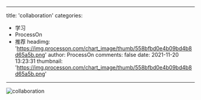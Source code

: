 
---
title: 'collaboration'
categories: 
 - 学习
 - ProcessOn
 - 推荐
headimg: 'https://img.processon.com/chart_image/thumb/558bfbd0e4b09bd4b8d65a5b.png'
author: ProcessOn
comments: false
date: 2021-11-20 13:23:31
thumbnail: 'https://img.processon.com/chart_image/thumb/558bfbd0e4b09bd4b8d65a5b.png'
---

<div>   
<img class="thumb" alt="collaboration" src="https://img.processon.com/chart_image/thumb/558bfbd0e4b09bd4b8d65a5b.png" referrerpolicy="no-referrer">
<p></p>  
</div>
            